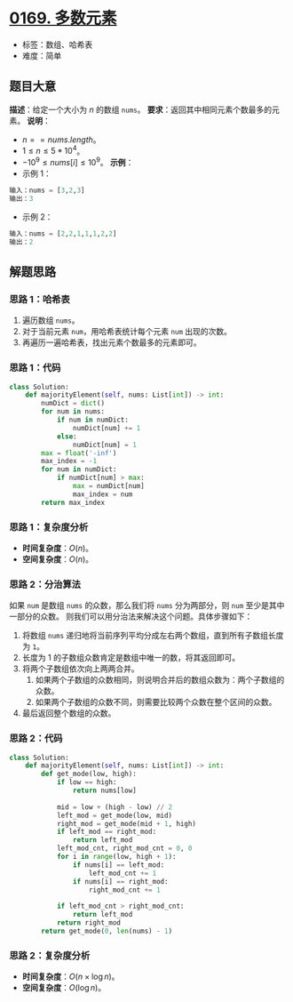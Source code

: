 # [0169. 多数元素](https://leetcode.cn/problems/majority-element/)
- 标签：数组、哈希表
- 难度：简单
## 题目大意
**描述**：给定一个大小为 $n$ 的数组 `nums`。
**要求**：返回其中相同元素个数最多的元素。
**说明**：
- $n == nums.length$。
- $1 \le n \le 5 * 10^4$。
- $-10^9 \le nums[i] \le 10^9$。
**示例**：
- 示例 1：
```python
输入：nums = [3,2,3]
输出：3
```
- 示例 2：
```python
输入：nums = [2,2,1,1,1,2,2]
输出：2
```
## 解题思路
### 思路 1：哈希表
1. 遍历数组 `nums`。
2. 对于当前元素 `num`，用哈希表统计每个元素 `num` 出现的次数。
3. 再遍历一遍哈希表，找出元素个数最多的元素即可。
### 思路 1：代码
```python
class Solution:
    def majorityElement(self, nums: List[int]) -> int:
        numDict = dict()
        for num in nums:
            if num in numDict:
                numDict[num] += 1
            else:
                numDict[num] = 1
        max = float('-inf')
        max_index = -1
        for num in numDict:
            if numDict[num] > max:
                max = numDict[num]
                max_index = num
        return max_index
```
### 思路 1：复杂度分析
- **时间复杂度**：$O(n)$。
- **空间复杂度**：$O(n)$。
### 思路 2：分治算法
如果 `num` 是数组 `nums` 的众数，那么我们将 `nums` 分为两部分，则 `num` 至少是其中一部分的众数。
则我们可以用分治法来解决这个问题。具体步骤如下：
1. 将数组 `nums` 递归地将当前序列平均分成左右两个数组，直到所有子数组长度为 `1`。
2. 长度为 $1$ 的子数组众数肯定是数组中唯一的数，将其返回即可。
3. 将两个子数组依次向上两两合并。
   1. 如果两个子数组的众数相同，则说明合并后的数组众数为：两个子数组的众数。
   2. 如果两个子数组的众数不同，则需要比较两个众数在整个区间的众数。
4. 最后返回整个数组的众数。
### 思路 2：代码
```python
class Solution:
    def majorityElement(self, nums: List[int]) -> int:
        def get_mode(low, high):
            if low == high:
                return nums[low]
            
            mid = low + (high - low) // 2
            left_mod = get_mode(low, mid)
            right_mod = get_mode(mid + 1, high)
            if left_mod == right_mod:
                return left_mod
            left_mod_cnt, right_mod_cnt = 0, 0
            for i in range(low, high + 1):
                if nums[i] == left_mod:
                    left_mod_cnt += 1
                if nums[i] == right_mod:
                    right_mod_cnt += 1
            
            if left_mod_cnt > right_mod_cnt:
                return left_mod
            return right_mod
        return get_mode(0, len(nums) - 1)
```
### 思路 2：复杂度分析
- **时间复杂度**：$O(n \times \log n)$。
- **空间复杂度**：$O(\log n)$。
